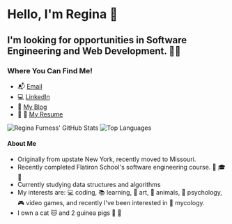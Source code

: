# Hello, I'm Regina 👋

##  I'm looking for opportunities in Software Engineering and Web Development. 👩‍💻

### Where You Can Find Me!
* :mailbox_with_mail: [Email](regina.furness2012@gmail.com)
* :computer: [LinkedIn](https://www.linkedin.com/in/regina-furness/)
* 📝 [My Blog](https://medium.com/@reginafurness)
* :briefcase: :page_facing_up: [My Resume](https://docs.google.com/document/d/1PAwRfINnHS9M0d4b3R8X9obOk_64DzkFYpsyuOy_41I/edit)

![Regina Furness' GitHub Stats](https://github-readme-stats.vercel.app/api?username=ReginaF2012&hide=stars&count_private=true&show_icons=true&theme=buefy)
![Top Languages](https://github-readme-stats.vercel.app/api/top-langs/?username=ReginaF2012&layout=compact&theme=buef)


#### About Me
* Originally from upstate New York, recently moved to Missouri.
* Recently completed Flatiron School's software engineering course. :tada: 🎓 :tada:
* Currently studying data structures and algorithms
* My interests are: :computer: coding,  :books: learning, :art: art, :panda_face: animals, 🧠 psychology, :video_game: video games, and recently I've been interested in :mushroom: mycology.
* I own a cat :cat: and 2 guinea pigs :hamster: :hamster:


<!--
**ReginaF2012/ReginaF2012** is a ✨ _special_ ✨ repository because its `README.md` (this file) appears on your GitHub profile.

Here are some ideas to get you started:

- 🔭 I’m currently working on ...
- 🌱 I’m currently learning ...
- 👯 I’m looking to collaborate on ...
- 🤔 I’m looking for help with ...
- 💬 Ask me about ...
- 📫 How to reach me: ...
- 😄 Pronouns: ...
- ⚡ Fun fact: ...
-->
